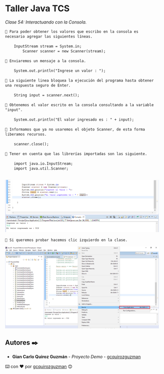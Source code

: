 # Taller Java TCS

_Clase 54: Interactuando con la Consola._

```
📢 Para poder obtener los valores que escribo en la consola es necesario agregar las siguientes líneas.
    
    InputStream stream = System.in;
		Scanner scanner = new Scanner(stream);
    
📢 Enviaremos un mensaje a la consola.

    System.out.println("Ingrese un valor : ");

📢 La siguiente linea bloquea la ejecución del programa hasta obtener una respuesta seguro de Enter.
    
    String input = scanner.next();

📢 Obtenemos el valor escrito en la consola consultando a la variable "input".

    System.out.println("El valor ingresado es : " + input);
    
📢 Informamos que ya no usaremos el objeto Scanner, de esta forma liberamos recursos.

    scanner.close();

📢 Tener en cuenta que las librerías importadas son las siguiente.

    import java.io.InputStream;
    import java.util.Scanner;
    
```

![Error: imagen no ha sido cargada](https://github.com/gcquirozguzman/java-tcs-202001/blob/Clase-54/imagenes/pagina_54_1.png)

```
📢 Si queremos probar hacemos clic izquierdo en la clase.
```

![Error: imagen no ha sido cargada](https://github.com/gcquirozguzman/java-tcs-202001/blob/Clase-54/imagenes/pagina_54_2.png)

## Autores ✒️

* **Gian Carlo Quiroz Guzmán** - *Proyecto Demo* - [gcquirozguzman](https://github.com/gcquirozguzman)



⌨️ con ❤️ por [gcquirozguzman](https://github.com/gcquirozguzman) 😊
